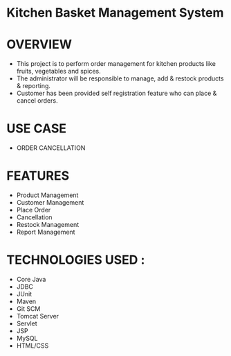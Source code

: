 # Kitchen Basket Management System 

# OVERVIEW

- This project is to perform order management for kitchen products like fruits, vegetables and spices.
- The administrator will be responsible to manage, add & restock products  & reporting.
- Customer has been provided self registration feature who can place & cancel orders.

# USE CASE
- ORDER CANCELLATION
	
# FEATURES
- Product Management
- Customer Management
- Place Order
- Cancellation
- Restock Management
- Report Management

# TECHNOLOGIES USED :
- Core Java
- JDBC
- JUnit
- Maven
- Git SCM
- Tomcat Server
- Servlet
- JSP
- MySQL
- HTML/CSS
